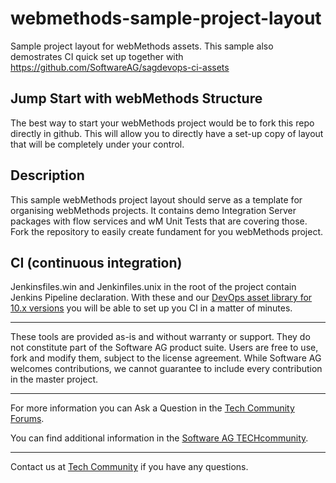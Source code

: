 # webmethods-sample-project-layout
Sample project layout for webMethods assets. This sample also demostrates CI quick set up together with https://github.com/SoftwareAG/sagdevops-ci-assets

## Jump Start with webMethods Structure
The best way to start your webMethods project would be to fork this repo directly in github. This will allow you to directly have a set-up copy of layout that will be completely under your control.

## Description

This sample webMethods project layout should serve as a template for organising webMethods projects. It contains demo Integration Server packages with flow services and wM Unit Tests that are covering those.
Fork the repository to easily create fundament for you webMethods project.

## CI (continuous integration)

Jenkinsfiles.win and Jenkinfiles.unix in the root of the project contain Jenkins Pipeline declaration. With these and our [DevOps asset library for 10.x versions](https://github.com/SoftwareAG/sagdevops-ci-assets) you will be able to set up you CI in a matter of minutes.
  ______________________
These tools are provided as-is and without warranty or support. They do not constitute part of the Software AG product suite. Users are free to use, fork and modify them, subject to the license agreement. While Software AG welcomes contributions, we cannot guarantee to include every contribution in the master project.	
____________________
For more information you can Ask a Question in the [Tech Community Forums](https://tech.forums.softwareag.com/tags/c/forum/1/webmethods).

You can find additional information in the [Software AG TECHcommunity](https://tech.forums.softwareag.com/tag/webmethods).
____________________
Contact us at [Tech Community](mailto:technologycommunity@softwareag.com?subject=Github/SoftwareAG) if you have any questions.
